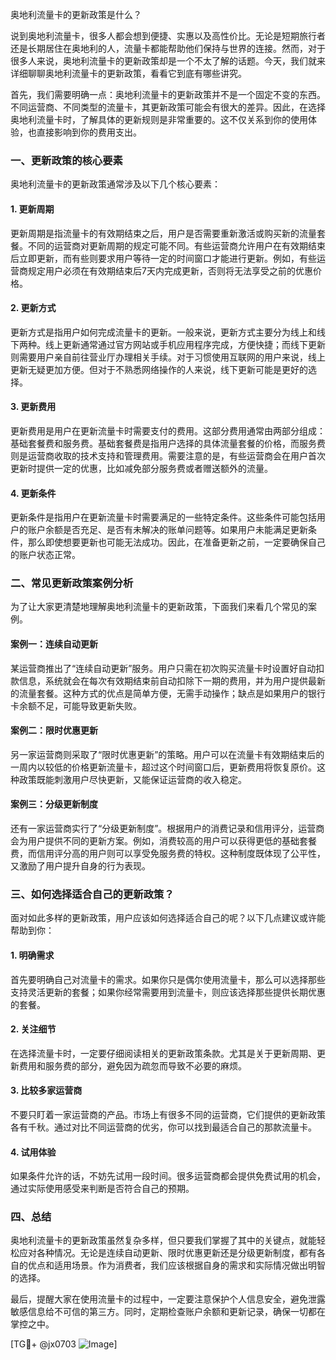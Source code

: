 奥地利流量卡的更新政策是什么？

说到奥地利流量卡，很多人都会想到便捷、实惠以及高性价比。无论是短期旅行者还是长期居住在奥地利的人，流量卡都能帮助他们保持与世界的连接。然而，对于很多人来说，奥地利流量卡的更新政策却是一个不太了解的话题。今天，我们就来详细聊聊奥地利流量卡的更新政策，看看它到底有哪些讲究。

首先，我们需要明确一点：奥地利流量卡的更新政策并不是一个固定不变的东西。不同运营商、不同类型的流量卡，其更新政策可能会有很大的差异。因此，在选择奥地利流量卡时，了解具体的更新规则是非常重要的。这不仅关系到你的使用体验，也直接影响到你的费用支出。

### 一、更新政策的核心要素

奥地利流量卡的更新政策通常涉及以下几个核心要素：

#### 1. 更新周期
更新周期是指流量卡的有效期结束之后，用户是否需要重新激活或购买新的流量套餐。不同的运营商对更新周期的规定可能不同。有些运营商允许用户在有效期结束后立即更新，而有些则要求用户等待一定的时间窗口才能进行更新。例如，有些运营商规定用户必须在有效期结束后7天内完成更新，否则将无法享受之前的优惠价格。

#### 2. 更新方式
更新方式是指用户如何完成流量卡的更新。一般来说，更新方式主要分为线上和线下两种。线上更新通常通过官方网站或手机应用程序完成，方便快捷；而线下更新则需要用户亲自前往营业厅办理相关手续。对于习惯使用互联网的用户来说，线上更新无疑更加方便。但对于不熟悉网络操作的人来说，线下更新可能是更好的选择。

#### 3. 更新费用
更新费用是用户在更新流量卡时需要支付的费用。这部分费用通常由两部分组成：基础套餐费和服务费。基础套餐费是指用户选择的具体流量套餐的价格，而服务费则是运营商收取的技术支持和管理费用。需要注意的是，有些运营商会在用户首次更新时提供一定的优惠，比如减免部分服务费或者赠送额外的流量。

#### 4. 更新条件
更新条件是指用户在更新流量卡时需要满足的一些特定条件。这些条件可能包括用户的账户余额是否充足、是否有未解决的账单问题等。如果用户未能满足更新条件，那么即使想要更新也可能无法成功。因此，在准备更新之前，一定要确保自己的账户状态正常。

### 二、常见更新政策案例分析

为了让大家更清楚地理解奥地利流量卡的更新政策，下面我们来看几个常见的案例。

#### 案例一：连续自动更新
某运营商推出了“连续自动更新”服务。用户只需在初次购买流量卡时设置好自动扣款信息，系统就会在每次有效期结束前自动扣除下一期的费用，并为用户提供最新的流量套餐。这种方式的优点是简单方便，无需手动操作；缺点是如果用户的银行卡余额不足，可能导致更新失败。

#### 案例二：限时优惠更新
另一家运营商则采取了“限时优惠更新”的策略。用户可以在流量卡有效期结束后的一周内以较低的价格更新流量卡，超过这个时间窗口后，更新费用将恢复原价。这种政策既能刺激用户尽快更新，又能保证运营商的收入稳定。

#### 案例三：分级更新制度
还有一家运营商实行了“分级更新制度”。根据用户的消费记录和信用评分，运营商会为用户提供不同的更新方案。例如，消费较高的用户可以获得更低的基础套餐费，而信用评分高的用户则可以享受免服务费的特权。这种制度既体现了公平性，又激励了用户提升自身的行为表现。

### 三、如何选择适合自己的更新政策？

面对如此多样的更新政策，用户应该如何选择适合自己的呢？以下几点建议或许能帮助到你：

#### 1. 明确需求
首先要明确自己对流量卡的需求。如果你只是偶尔使用流量卡，那么可以选择那些支持灵活更新的套餐；如果你经常需要用到流量卡，则应该选择那些提供长期优惠的套餐。

#### 2. 关注细节
在选择流量卡时，一定要仔细阅读相关的更新政策条款。尤其是关于更新周期、更新费用和服务费的部分，避免因为疏忽而导致不必要的麻烦。

#### 3. 比较多家运营商
不要只盯着一家运营商的产品。市场上有很多不同的运营商，它们提供的更新政策各有千秋。通过对比不同运营商的优劣，你可以找到最适合自己的那款流量卡。

#### 4. 试用体验
如果条件允许的话，不妨先试用一段时间。很多运营商都会提供免费试用的机会，通过实际使用感受来判断是否符合自己的预期。

### 四、总结

奥地利流量卡的更新政策虽然复杂多样，但只要我们掌握了其中的关键点，就能轻松应对各种情况。无论是连续自动更新、限时优惠更新还是分级更新制度，都有各自的优点和适用场景。作为消费者，我们应该根据自身的需求和实际情况做出明智的选择。

最后，提醒大家在使用流量卡的过程中，一定要注意保护个人信息安全，避免泄露敏感信息给不可信的第三方。同时，定期检查账户余额和更新记录，确保一切都在掌控之中。

[TG💪+ @jx0703 ![Image](https://github.com/user-attachments/assets/dbca1d08-cadb-493c-b0ec-ad6f7a83f270)]